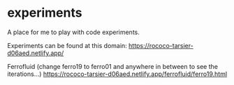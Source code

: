 # experiments

A place for me to play with code experiments.

Experiments can be found at this domain:
https://rococo-tarsier-d06aed.netlify.app/

Ferrofluid (change ferro19 to ferro01 and anywhere in between to see the iterations...)
https://rococo-tarsier-d06aed.netlify.app/ferrofluid/ferro19.html

